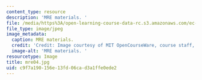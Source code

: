 ```yaml
---
content_type: resource
description: 'MRE materials. '
file: /media/https%3A/open-learning-course-data-rc.s3.amazonaws.com/ec-s06-design-for-demining-spring-2007/c9f7a190156e13fd06cad3a1ffe0ede2_mre04.jpg
file_type: image/jpeg
image_metadata:
  caption: MRE materials.
  credit: 'Credit: Image courtesy of MIT OpenCourseWare, course staff, and students.'
  image-alt: 'MRE materials. '
resourcetype: Image
title: mre04.jpg
uid: c9f7a190-156e-13fd-06ca-d3a1ffe0ede2
---
```

